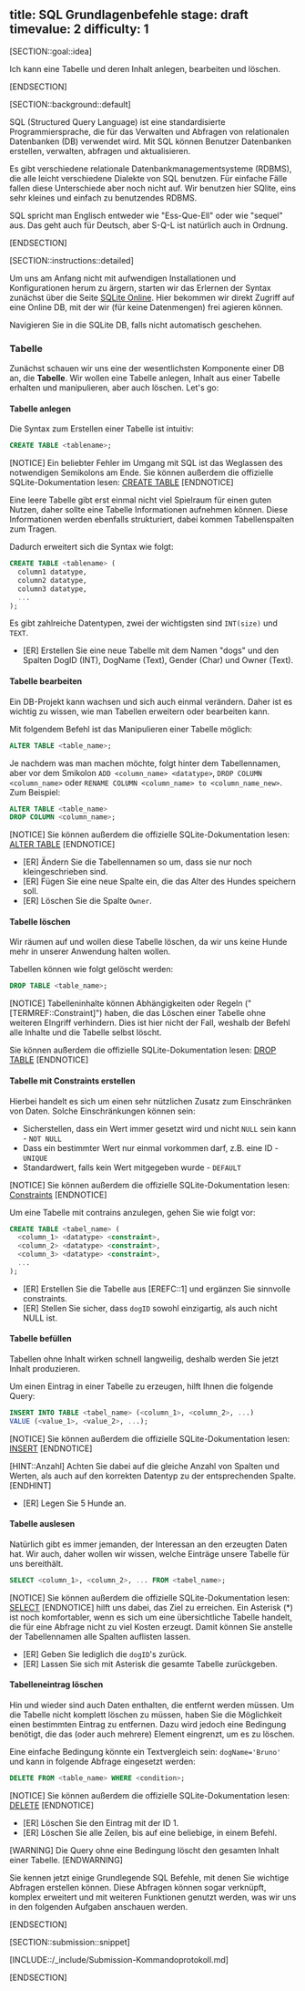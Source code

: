 title: SQL Grundlagenbefehle
stage: draft
timevalue: 2
difficulty: 1
---
[SECTION::goal::idea]

Ich kann eine Tabelle und deren Inhalt anlegen, bearbeiten und löschen.

[ENDSECTION]

[SECTION::background::default]

SQL (Structured Query Language) ist eine standardisierte Programmiersprache, die für das Verwalten
und Abfragen von relationalen Datenbanken (DB) verwendet wird. 
Mit SQL können Benutzer Datenbanken erstellen,
verwalten, abfragen und aktualisieren.

Es gibt verschiedene relationale Datenbankmanagementsysteme (RDBMS), die alle
leicht verschiedene Dialekte von SQL benutzen.
Für einfache Fälle fallen diese Unterschiede aber noch nicht auf.
Wir benutzen hier SQlite, eins sehr kleines und einfach zu benutzendes RDBMS.

SQL spricht man Englisch entweder wie "Ess-Que-Ell" oder wie "sequel" aus.
Das geht auch für Deutsch, aber S-Q-L ist natürlich auch in Ordnung.

[ENDSECTION]

[SECTION::instructions::detailed]

Um uns am Anfang nicht mit aufwendigen Installationen und Konfigurationen herum zu ärgern, starten
wir das Erlernen der Syntax zunächst über die Seite [SQLite Online](https://sqliteonline.com). 
Hier bekommen wir direkt Zugriff auf eine Online DB, mit der wir (für keine Datenmengen) frei
agieren können.

Navigieren Sie in die SQLite DB, falls nicht automatisch geschehen.

### Tabelle

Zunächst schauen wir uns eine der wesentlichsten Komponente einer DB an, die **Tabelle**. Wir wollen
eine Tabelle anlegen, Inhalt aus einer Tabelle erhalten und manipulieren, aber auch löschen. Let's go:

#### Tabelle anlegen

Die Syntax zum Erstellen einer Tabelle ist intuitiv:

```sql
CREATE TABLE <tablename>;
```

[NOTICE]
Ein beliebter Fehler im Umgang mit SQL ist das Weglassen des
notwendigen Semikolons am Ende.
Sie können außerdem die offizielle SQLite-Dokumentation lesen: [CREATE TABLE](https://sqlite.org/lang_createtable.html)
[ENDNOTICE]

Eine leere Tabelle gibt erst einmal nicht viel Spielraum für einen guten Nutzen, daher sollte eine
Tabelle Informationen aufnehmen können. Diese Informationen werden ebenfalls strukturiert, dabei
kommen Tabellenspalten zum Tragen.

Dadurch erweitert sich die Syntax wie folgt:

```sql
CREATE TABLE <tablename> (
  column1 datatype,
  column2 datatype,
  column3 datatype,
  ...
);
```

Es gibt zahlreiche Datentypen, zwei der wichtigsten sind `INT(size)` und `TEXT`.

- [ER] Erstellen Sie eine neue Tabelle mit dem Namen "dogs" und den Spalten DogID (INT), DogName (Text),
  Gender (Char) und Owner (Text).

#### Tabelle bearbeiten

Ein DB-Projekt kann wachsen und sich auch einmal verändern. Daher ist es wichtig zu wissen, wie man
Tabellen erweitern oder bearbeiten kann.

Mit folgendem Befehl ist das Manipulieren einer Tabelle möglich:

```sql
ALTER TABLE <table_name>;
```

Je nachdem was man machen möchte, folgt hinter dem Tabellennamen, aber vor dem Smikolon
`ADD <column_name> <datatype>`, `DROP COLUMN <column_name>` oder
`RENAME COLUMN <column_name> to <column_name_new>`. Zum Beispiel:

```sql
ALTER TABLE <table_name>
DROP COLUMN <column_name>;
```
[NOTICE]
Sie können außerdem die offizielle SQLite-Dokumentation lesen: [ALTER TABLE](https://sqlite.org/lang_altertable.html)
[ENDNOTICE]

- [ER] Ändern Sie die Tabellennamen so um, dass sie nur noch kleingeschrieben sind.
- [ER] Fügen Sie eine neue Spalte ein, die das Alter des Hundes speichern soll.
- [ER] Löschen Sie die Spalte `Owner`.

#### Tabelle löschen

Wir räumen auf und wollen diese Tabelle löschen, da wir uns keine Hunde mehr in unserer Anwendung
halten wollen.

Tabellen können wie folgt gelöscht werden:

```sql
DROP TABLE <table_name>;
```

[NOTICE]
Tabelleninhalte können Abhängigkeiten oder Regeln ("[TERMREF::Constraint]") haben, die das Löschen
einer Tabelle ohne weiteren EIngriff verhindern. Dies ist hier nicht der Fall, weshalb der Befehl
alle Inhalte und die Tabelle selbst löscht.

Sie können außerdem die offizielle SQLite-Dokumentation lesen: [DROP TABLE](https://sqlite.org/lang_droptable.html)
[ENDNOTICE]

#### Tabelle mit Constraints erstellen

Hierbei handelt es sich um einen sehr nützlichen Zusatz zum Einschränken von Daten. Solche
Einschränkungen können sein:

- Sicherstellen, dass ein Wert immer gesetzt wird und nicht `NULL` sein kann - `NOT NULL`
- Dass ein bestimmter Wert nur einmal vorkommen darf, z.B. eine ID - `UNIQUE`
- Standardwert, falls kein Wert mitgegeben wurde - `DEFAULT`

[NOTICE]
Sie können außerdem die offizielle SQLite-Dokumentation lesen: [Constraints](https://www.tutorialspoint.com/sqlite/sqlite_constraints.htm)
[ENDNOTICE]

Um eine Tabelle mit contrains anzulegen, gehen Sie wie folgt vor:

```sql
CREATE TABLE <tabel_name> (
  <column_1> <datatype> <constraint>,
  <column_2> <datatype> <constraint>,
  <column_3> <datatype> <constraint>,
  ...
);
```

- [ER] Erstellen Sie die Tabelle aus [EREFC::1] und ergänzen Sie sinnvolle constraints.
- [ER] Stellen Sie sicher, dass `dogID` sowohl einzigartig, als auch nicht NULL ist.

#### Tabelle befüllen

Tabellen ohne Inhalt wirken schnell langweilig, deshalb werden Sie jetzt Inhalt produzieren.

Um einen Eintrag in einer Tabelle zu erzeugen, hilft Ihnen die folgende Query:

```sql
INSERT INTO TABLE <tabel_name> (<column_1>, <column_2>, ...)
VALUE (<value_1>, <value_2>, ...);
```
[NOTICE]
Sie können außerdem die offizielle SQLite-Dokumentation lesen: [INSERT](https://sqlite.org/lang_insert.html)
[ENDNOTICE]

[HINT::Anzahl]
Achten Sie dabei auf die gleiche Anzahl von Spalten und Werten, als auch auf den korrekten Datentyp
zu der entsprechenden Spalte.
[ENDHINT]

- [ER] Legen Sie 5 Hunde an.

#### Tabelle auslesen

Natürlich gibt es immer jemanden, der Interessan an den erzeugten Daten hat. Wir auch, daher wollen
wir wissen, welche Einträge unsere Tabelle für uns bereithält.

```sql
SELECT <column_1>, <column_2>, ... FROM <tabel_name>;
```
[NOTICE]
Sie können außerdem die offizielle SQLite-Dokumentation lesen: [SELECT](https://sqlite.org/lang_select.html)
[ENDNOTICE]
hilft uns dabei, das Ziel zu erreichen. Ein Asterisk (*) ist noch komfortabler, wenn es sich um eine
übersichtliche Tabelle handelt, die für eine Abfrage nicht zu viel Kosten erzeugt. Damit können Sie
anstelle der Tabellennamen alle Spalten auflisten lassen.

- [ER] Geben Sie lediglich die `dogID`'s zurück.
- [ER] Lassen Sie sich mit Asterisk die gesamte Tabelle zurückgeben.

#### Tabelleneintrag löschen

Hin und wieder sind auch Daten enthalten, die entfernt werden müssen. Um die Tabelle nicht komplett
löschen zu müssen, haben Sie die Möglichkeit einen bestimmten Eintrag zu entfernen. Dazu wird jedoch
eine Bedingung benötigt, die das (oder auch mehrere) Element eingrenzt, um es zu löschen.

Eine einfache Bedingung könnte ein Textvergleich sein: `dogName='Bruno'` und kann in folgende Abfrage
eingesetzt werden:

```sql
DELETE FROM <table_name> WHERE <condition>;
```
[NOTICE]
Sie können außerdem die offizielle SQLite-Dokumentation lesen: [DELETE](https://sqlite.org/lang_delete.html)
[ENDNOTICE]

- [ER] Löschen Sie den Eintrag mit der ID 1.
- [ER] Löschen Sie alle Zeilen, bis auf eine beliebige, in einem Befehl.

[WARNING]
Die Query ohne eine Bedingung löscht den gesamten Inhalt einer Tabelle.
[ENDWARNING]

Sie kennen jetzt einige Grundlegende SQL Befehle, mit denen Sie wichtige Abfragen erstellen können.
Diese Abfragen können sogar verknüpft, komplex erweitert und mit weiteren Funktionen genutzt werden,
was wir uns in den folgenden Aufgaben anschauen werden.

[ENDSECTION]

[SECTION::submission::snippet]

[INCLUDE::/_include/Submission-Kommandoprotokoll.md]

[ENDSECTION]
